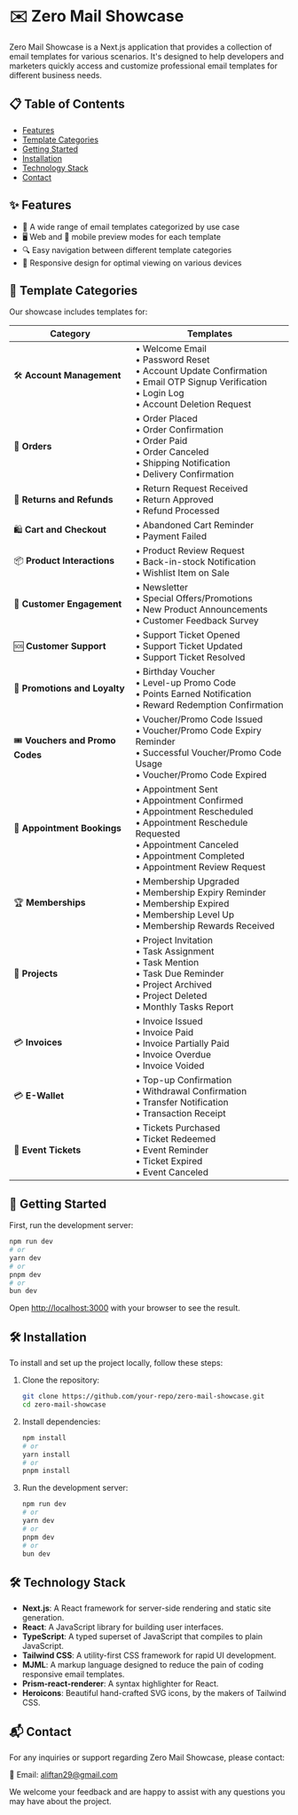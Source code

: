 # ✉️ Zero Mail Showcase

Zero Mail Showcase is a Next.js application that provides a collection of email templates for various scenarios. It's designed to help developers and marketers quickly access and customize professional email templates for different business needs.

## 📋 Table of Contents

- [Features](#-features)
- [Template Categories](#-template-categories)
- [Getting Started](#-getting-started)
- [Installation](#-installation)
- [Technology Stack](#-technology-stack)
- [Contact](#-contact)

## ✨ Features

- 📂 A wide range of email templates categorized by use case
- 🖥️ Web and 📱 mobile preview modes for each template
- 🔍 Easy navigation between different template categories
- 📐 Responsive design for optimal viewing on various devices

## 📑 Template Categories

Our showcase includes templates for:

| Category | Templates |
|----------|-----------|
| 🛠️ **Account Management** | • Welcome Email<br>• Password Reset<br>• Account Update Confirmation<br>• Email OTP Signup Verification<br>• Login Log<br>• Account Deletion Request |
| 🛒 **Orders** | • Order Placed<br>• Order Confirmation<br>• Order Paid<br>• Order Canceled<br>• Shipping Notification<br>• Delivery Confirmation |
| 🔄 **Returns and Refunds** | • Return Request Received<br>• Return Approved<br>• Refund Processed |
| 🛍️ **Cart and Checkout** | • Abandoned Cart Reminder<br>• Payment Failed |
| 📦 **Product Interactions** | • Product Review Request<br>• Back-in-stock Notification<br>• Wishlist Item on Sale |
| 💬 **Customer Engagement** | • Newsletter<br>• Special Offers/Promotions<br>• New Product Announcements<br>• Customer Feedback Survey |
| 🆘 **Customer Support** | • Support Ticket Opened<br>• Support Ticket Updated<br>• Support Ticket Resolved |
| 🎁 **Promotions and Loyalty** | • Birthday Voucher<br>• Level-up Promo Code<br>• Points Earned Notification<br>• Reward Redemption Confirmation |
| 🎟️ **Vouchers and Promo Codes** | • Voucher/Promo Code Issued<br>• Voucher/Promo Code Expiry Reminder<br>• Successful Voucher/Promo Code Usage<br>• Voucher/Promo Code Expired |
| 📅 **Appointment Bookings** | • Appointment Sent<br>• Appointment Confirmed<br>• Appointment Rescheduled<br>• Appointment Reschedule Requested<br>• Appointment Canceled<br>• Appointment Completed<br>• Appointment Review Request |
| 🏆 **Memberships** | • Membership Upgraded<br>• Membership Expiry Reminder<br>• Membership Expired<br>• Membership Level Up<br>• Membership Rewards Received |
| 📂 **Projects** | • Project Invitation<br>• Task Assignment<br>• Task Mention<br>• Task Due Reminder<br>• Project Archived<br>• Project Deleted<br>• Monthly Tasks Report |
| 💳 **Invoices** | • Invoice Issued<br>• Invoice Paid<br>• Invoice Partially Paid<br>• Invoice Overdue<br>• Invoice Voided |
| 💳 **E-Wallet** | • Top-up Confirmation<br>• Withdrawal Confirmation<br>• Transfer Notification<br>• Transaction Receipt |
| 🎫 **Event Tickets** | • Tickets Purchased<br>• Ticket Redeemed<br>• Event Reminder<br>• Ticket Expired<br>• Event Canceled |

## 🚀 Getting Started

First, run the development server:

```bash
npm run dev
# or
yarn dev
# or
pnpm dev
# or
bun dev
```

Open [http://localhost:3000](http://localhost:3000) with your browser to see the result.

## 🛠️ Installation

To install and set up the project locally, follow these steps:

1. Clone the repository:
    ```bash
    git clone https://github.com/your-repo/zero-mail-showcase.git
    cd zero-mail-showcase
    ```

2. Install dependencies:
    ```bash
    npm install
    # or
    yarn install
    # or
    pnpm install
    ```

3. Run the development server:
    ```bash
    npm run dev
    # or
    yarn dev
    # or
    pnpm dev
    # or
    bun dev
    ```

## 🛠️ Technology Stack

- **Next.js**: A React framework for server-side rendering and static site generation.
- **React**: A JavaScript library for building user interfaces.
- **TypeScript**: A typed superset of JavaScript that compiles to plain JavaScript.
- **Tailwind CSS**: A utility-first CSS framework for rapid UI development.
- **MJML**: A markup language designed to reduce the pain of coding responsive email templates.
- **Prism-react-renderer**: A syntax highlighter for React.
- **Heroicons**: Beautiful hand-crafted SVG icons, by the makers of Tailwind CSS.

## 📬 Contact

For any inquiries or support regarding Zero Mail Showcase, please contact:

📧 Email: aliftan29@gmail.com

We welcome your feedback and are happy to assist with any questions you may have about the project.